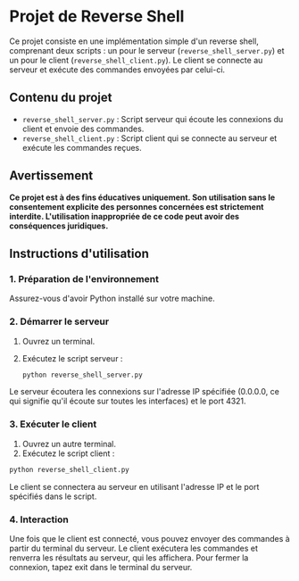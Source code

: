 # Projet de Reverse Shell

Ce projet consiste en une implémentation simple d'un reverse shell, comprenant deux scripts : un pour le serveur (`reverse_shell_server.py`) et un pour le client (`reverse_shell_client.py`). Le client se connecte au serveur et exécute des commandes envoyées par celui-ci.

## Contenu du projet

- `reverse_shell_server.py` : Script serveur qui écoute les connexions du client et envoie des commandes.
- `reverse_shell_client.py` : Script client qui se connecte au serveur et exécute les commandes reçues.

## Avertissement

**Ce projet est à des fins éducatives uniquement. Son utilisation sans le consentement explicite des personnes concernées est strictement interdite. L'utilisation inappropriée de ce code peut avoir des conséquences juridiques.**

## Instructions d'utilisation

### 1. Préparation de l'environnement

Assurez-vous d'avoir Python installé sur votre machine.

### 2. Démarrer le serveur

1. Ouvrez un terminal.
2. Exécutez le script serveur :

   ```bash
   python reverse_shell_server.py
   ```
Le serveur écoutera les connexions sur l'adresse IP spécifiée (0.0.0.0, ce qui signifie qu'il écoute sur toutes les interfaces) et le port 4321.
### 3. Exécuter le client
1. Ouvrez un autre terminal.
2. Exécutez le script client :
```bash
python reverse_shell_client.py
```
Le client se connectera au serveur en utilisant l'adresse IP et le port spécifiés dans le script.

### 4. Interaction

Une fois que le client est connecté, vous pouvez envoyer des commandes à partir du terminal du serveur.
Le client exécutera les commandes et renverra les résultats au serveur, qui les affichera.
Pour fermer la connexion, tapez exit dans le terminal du serveur.
